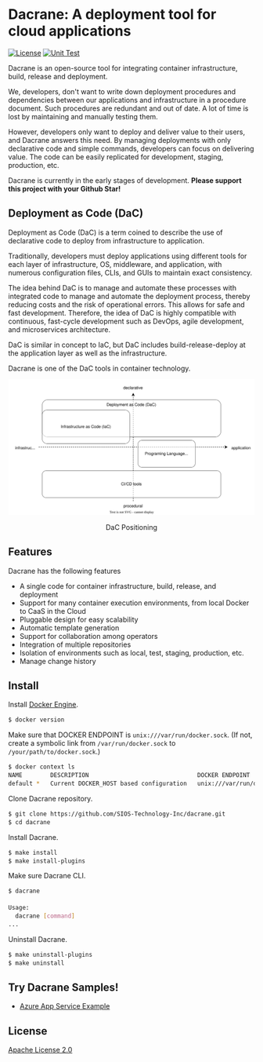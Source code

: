 # Dacrane: A deployment tool for cloud applications

[![License](https://img.shields.io/badge/License-Apache_2.0-blue.svg)](https://opensource.org/licenses/Apache-2.0) [![Unit Test](https://github.com/SIOS-Technology-Inc/dacrane/actions/workflows/unit-test.yaml/badge.svg?branch=main)](https://github.com/SIOS-Technology-Inc/dacrane/actions/workflows/unit-test.yaml)

Dacrane is an open-source tool for integrating container infrastructure, build, release and deployment.

We, developers, don't want to write down deployment procedures and dependencies between our applications and infrastructure in a procedure document.
Such procedures are redundant and out of date.
A lot of time is lost by maintaining and manually testing them.

However, developers only want to deploy and deliver value to their users, and Dacrane answers this need.
By managing deployments with only declarative code and simple commands, developers can focus on delivering value.
The code can be easily replicated for development, staging, production, etc.

Dacrane is currently in the early stages of development.
**Please support this project with your Github Star!**

## Deployment as Code (DaC)

Deployment as Code (DaC) is a term coined to describe the use of declarative code to deploy from infrastructure to application.

Traditionally, developers must deploy applications using different tools for each layer of infrastructure, OS, middleware, and application, with numerous configuration files, CLIs, and GUIs to maintain exact consistency.

The idea behind DaC is to manage and automate these processes with integrated code to manage and automate the deployment process, thereby reducing costs and the risk of operational errors.
This allows for safe and fast development.
Therefore, the idea of DaC is highly compatible with continuous, fast-cycle development such as DevOps, agile development, and microservices architecture.

DaC is similar in concept to IaC, but DaC includes build-release-deploy at the application layer as well as the infrastructure.

Dacrane is one of the DaC tools in container technology.

![DaC positioning](./doc/images/positioning.drawio.svg)
<div style="text-align: center;">DaC Positioning</div>

## Features

Dacrane has the following features

- A single code for container infrastructure, build, release, and deployment
- Support for many container execution environments, from local Docker to CaaS in the Cloud
- Pluggable design for easy scalability
- Automatic template generation
- Support for collaboration among operators
- Integration of multiple repositories
- Isolation of environments such as local, test, staging, production, etc.
- Manage change history

## Install

Install [Docker Engine](https://docs.docker.com/engine/install/).

```bash
$ docker version
```

Make sure that DOCKER ENDPOINT is `unix:///var/run/docker.sock`.
(If not, create a symbolic link from `/var/run/docker.sock` to `/your/path/to/docker.sock`.)

```bash
$ docker context ls
NAME        DESCRIPTION                               DOCKER ENDPOINT               ERROR
default *   Current DOCKER_HOST based configuration   unix:///var/run/docker.sock
```

Clone Dacrane repository.

```bash
$ git clone https://github.com/SIOS-Technology-Inc/dacrane.git
$ cd dacrane
```

Install Dacrane.

```bash
$ make install
$ make install-plugins
```

Make sure Dacrane CLI.

```bash
$ dacrane

Usage:
  dacrane [command]
...
```

Uninstall Dacrane.

```bash
$ make uninstall-plugins
$ make uninstall
```

## Try Dacrane Samples!

* [Azure App Service Example](./example/app-services/README.md)

## License

[Apache License 2.0](./LICENSE)
